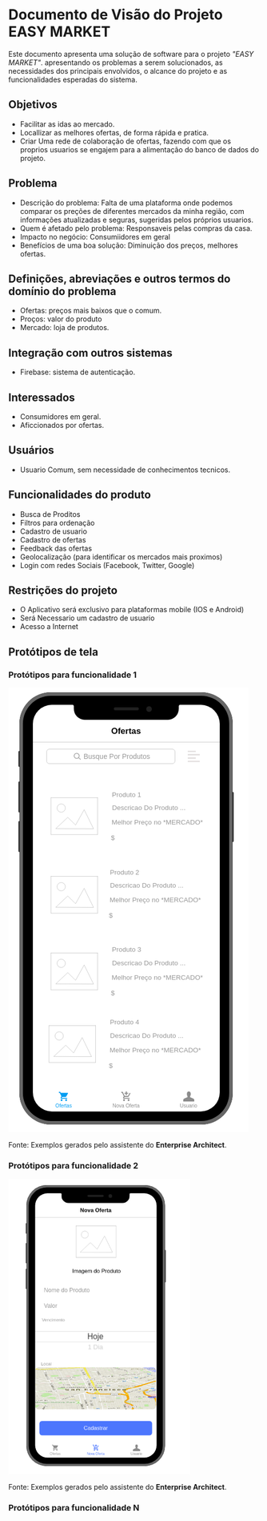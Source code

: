 # Documento de Visão do Projeto EASY MARKET

Este documento apresenta uma solução de software para o projeto *"EASY MARKET"*.
apresentando os problemas a serem solucionados, as necessidades dos principais envolvidos, o alcance do projeto e as funcionalidades 
esperadas do sistema.

## Objetivos

* Facilitar as idas ao mercado.
* Locallizar as melhores ofertas, de forma rápida e pratica.
* Criar Uma rede de colaboração de ofertas, fazendo com que os proprios usuarios se engajem para a alimentação do banco de dados do projeto.

## Problema

* Descrição do problema: Falta de uma plataforma onde podemos comparar os preções de diferentes mercados da minha região, com informações atualizadas e seguras, sugeridas pelos próprios usuarios.
* Quem é afetado pelo problema: Responsaveis pelas compras da casa.
* Impacto no negócio: Consumiidores em geral
* Benefícios de uma boa solução: Diminuição dos preços, melhores ofertas.

## Definições, abreviações e outros termos do domínio do problema

* Ofertas: preços mais baixos que o comum.
* Proços: valor do produto
* Mercado: loja de produtos.

## Integração com outros sistemas

* Firebase: sistema de autenticação.
 
## Interessados

* Consumidores em geral.
* Aficcionados por ofertas.


## Usuários

* Usuario Comum, sem necessidade de conhecimentos tecnicos.

## Funcionalidades do produto

* Busca de Proditos
* Filtros para ordenação
* Cadastro de usuario
* Cadastro de ofertas
* Feedback das ofertas
* Geolocalização (para identificar os mercados mais proximos)
* Login com redes Sociais (Facebook, Twitter, Google)


## Restrições do projeto

* O Aplicativo será exclusivo para plataformas mobile (IOS e Android)
* Será Necessario um cadastro de usuario
* Acesso a Internet

## Protótipos de tela

### Protótipos para funcionalidade 1

![](proto1.png)

Fonte: Exemplos gerados pelo assistente do **Enterprise Architect**.

### Protótipos para funcionalidade 2

![](proto2.png)

Fonte: Exemplos gerados pelo assistente do **Enterprise Architect**.

### Protótipos para funcionalidade N
